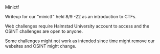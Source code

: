 Minictf

Writeup for our "minictf" held 8/9 -22 as an introduction to CTFs.

Web challenges require Halmstad University account to access and the OSINT challenges are open to anyone.

Some challenges might not work as intended since time might remove our websites and OSINT might change.
